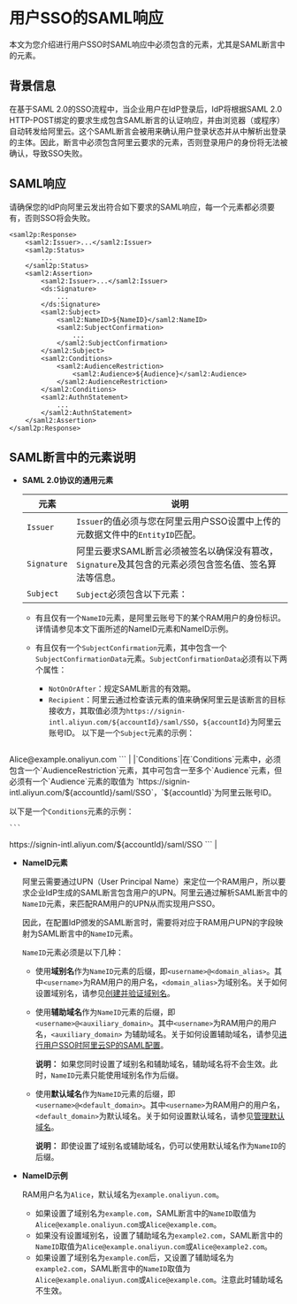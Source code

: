 # 用户SSO的SAML响应

本文为您介绍进行用户SSO时SAML响应中必须包含的元素，尤其是SAML断言中的元素。

## 背景信息

在基于SAML 2.0的SSO流程中，当企业用户在IdP登录后，IdP将根据SAML 2.0 HTTP-POST绑定的要求生成包含SAML断言的认证响应，并由浏览器（或程序）自动转发给阿里云。这个SAML断言会被用来确认用户登录状态并从中解析出登录的主体。因此，断言中必须包含阿里云要求的元素，否则登录用户的身份将无法被确认，导致SSO失败。

## SAML响应

请确保您的IdP向阿里云发出符合如下要求的SAML响应，每一个元素都必须要有，否则SSO将会失败。

```
<saml2p:Response>
    <saml2:Issuer>...</saml2:Issuer>
    <saml2p:Status>
        ...
    </saml2p:Status>
    <saml2:Assertion>
        <saml2:Issuer>...</saml2:Issuer>
        <ds:Signature>
            ...
        </ds:Signature>
        <saml2:Subject>
            <saml2:NameID>${NameID}</saml2:NameID>
            <saml2:SubjectConfirmation>
                ...
            </saml2:SubjectConfirmation>
        </saml2:Subject>
        <saml2:Conditions>
            <saml2:AudienceRestriction>
                <saml2:Audience>${Audience}</saml2:Audience>
            </saml2:AudienceRestriction>
        </saml2:Conditions>
        <saml2:AuthnStatement>
            ...
        </saml2:AuthnStatement>
    </saml2:Assertion>
</saml2p:Response>
```

## SAML断言中的元素说明

-   **SAML 2.0协议的通用元素**

    |元素|说明|
    |--|--|
    |`Issuer`|`Issuer`的值必须与您在阿里云用户SSO设置中上传的元数据文件中的`EntityID`匹配。|
    |`Signature`|阿里云要求SAML断言必须被签名以确保没有篡改，`Signature`及其包含的元素必须包含签名值、签名算法等信息。|
    |`Subject`|`Subject`必须包含以下元素：

    -   有且仅有一个`NameID`元素，是阿里云账号下的某个RAM用户的身份标识。详情请参见本文下面所述的NameID元素和NameID示例。
    -   有且仅有一个`SubjectConfirmation`元素，其中包含一个`SubjectConfirmationData`元素。`SubjectConfirmationData`必须有以下两个属性：

        -   `NotOnOrAfter`：规定SAML断言的有效期。
        -   `Recipient`：阿里云通过检查该元素的值来确保阿里云是该断言的目标接收方，其取值必须为`https://signin-intl.aliyun.com/${accountId}/saml/SSO`，`${accountId}`为阿里云账号ID。
以下是一个`Subject`元素的示例：

        ```
<Subject>
  <NameID Format="urn:oasis:names:tc:SAML:2.0:nameid-format:persistent">Alice@example.onaliyun.com</NameID>        
  <SubjectConfirmation Method="urn:oasis:names:tc:SAML:2.0:cm:bearer">   
    <SubjectConfirmationData NotOnOrAfter="2019-01-01T00:01:00.000Z" Recipient="https://signin-intl.aliyun.com/${accountId}/saml/SSO"/>    
  </SubjectConfirmation>
</Subject>
        ``` |
    |`Conditions`|在`Conditions`元素中，必须包含一个`AudienceRestriction`元素，其中可包含一至多个`Audience`元素，但必须有一个`Audience`元素的取值为 `https://signin-intl.aliyun.com/${accountId}/saml/SSO`，`${accountId}`为阿里云账号ID。

以下是一个`Conditions`元素的示例：

    ```
<Conditions>
  <AudienceRestriction>
    <Audience>https://signin-intl.aliyun.com/${accountId}/saml/SSO</Audience>
  </AudienceRestriction>
</Conditions>           
    ``` |

-   **NameID元素**

    阿里云需要通过UPN（User Principal Name）来定位一个RAM用户，所以要求企业IdP生成的SAML断言包含用户的UPN。阿里云通过解析SAML断言中的`NameID`元素，来匹配RAM用户的UPN从而实现用户SSO。

    因此，在配置IdP颁发的SAML断言时，需要将对应于RAM用户UPN的字段映射为SAML断言中的`NameID`元素。

    `NameID`元素必须是以下几种：

    -   使用**域别名**作为`NameID`元素的后缀，即`<username>@<domain_alias>`。其中`<username>`为RAM用户的用户名，`<domain_alias>`为域别名。关于如何设置域别名，请参见[创建并验证域别名](/intl.zh-CN/安全设置/高级设置/创建并验证域别名.md)。
    -   使用**辅助域名**作为`NameID`元素的后缀，即`<username>@<auxiliary_domain>`。其中`<username>`为RAM用户的用户名，`<auxiliary_domain>` 为辅助域名。关于如何设置辅助域名，请参见[进行用户SSO时阿里云SP的SAML配置](/intl.zh-CN/单点登录管理（SSO）/用户SSO/进行用户SSO时阿里云SP的SAML配置.md)。

        **说明：** 如果您同时设置了域别名和辅助域名，辅助域名将不会生效。此时，`NameID`元素只能使用域别名作为后缀。

    -   使用**默认域名**作为`NameID`元素的后缀，即`<username>@<default_domain>`。其中`<username>`为RAM用户的用户名，`<default_domain>`为默认域名。关于如何设置默认域名，请参见[管理默认域名](/intl.zh-CN/安全设置/高级设置/管理默认域名.md)。

        **说明：** 即使设置了域别名或辅助域名，仍可以使用默认域名作为`NameID`的后缀。

-   **NameID示例**

    RAM用户名为`Alice`，默认域名为`example.onaliyun.com`。

    -   如果设置了域别名为`example.com`，SAML断言中的`NameID`取值为`Alice@example.onaliyun.com`或`Alice@example.com`。
    -   如果没有设置域别名，设置了辅助域名为`example2.com`，SAML断言中的`NameID`取值为`Alice@example.onaliyun.com`或`Alice@example2.com`。
    -   如果设置了域别名为`example.com`后，又设置了辅助域名为`example2.com`，SAML断言中的`NameID`取值为`Alice@example.onaliyun.com`或`Alice@example.com`。注意此时辅助域名不生效。

